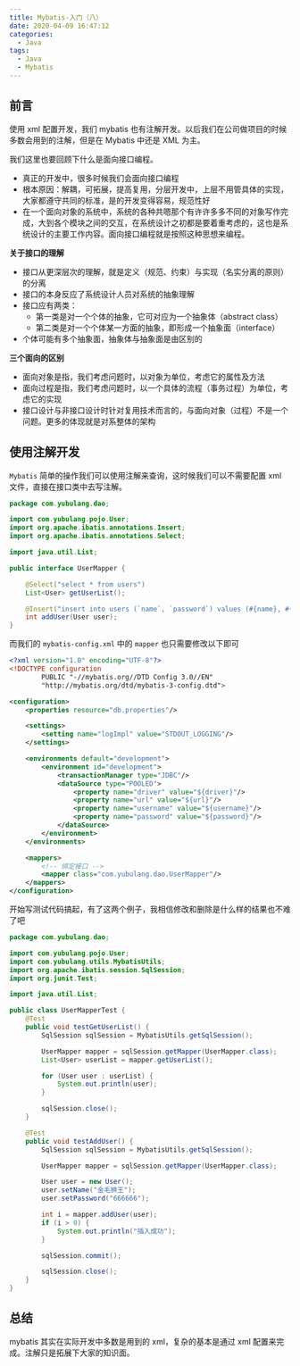 ```yaml
---
title: Mybatis-入门（八）
date: 2020-04-09 16:47:12
categories:
  - Java
tags:
  - Java
  - Mybatis
---
```


## 前言

使用 xml 配置开发，我们 mybatis 也有注解开发。以后我们在公司做项目的时候多数会用到的注解，但是在 Mybatis 中还是 XML 为主。

我们这里也要回顾下什么是面向接口编程。

- 真正的开发中，很多时候我们会面向接口编程
- 根本原因：解耦，可拓展，提高复用，分层开发中，上层不用管具体的实现，大家都遵守共同的标准，是的开发变得容易，规范性好
- 在一个面向对象的系统中，系统的各种共嗯那个有许许多多不同的对象写作完成，大到各个模块之间的交互，在系统设计之初都是要着重考虑的，这也是系统设计的主要工作内容。面向接口编程就是按照这种思想来编程。

**关于接口的理解**

- 接口从更深层次的理解，就是定义（规范、约束）与实现（名实分离的原则）的分离
- 接口的本身反应了系统设计人员对系统的抽象理解
- 接口应有两类：
  - 第一类是对一个个体的抽象，它可对应为一个抽象体（abstract class）
  - 第二类是对一个个体某一方面的抽象，即形成一个抽象面（interface）
- 个体可能有多个抽象面，抽象体与抽象面是由区别的

**三个面向的区别**

- 面向对象是指，我们考虑问题时，以对象为单位，考虑它的属性及方法
- 面向过程是指，我们考虑问题时，以一个具体的流程（事务过程）为单位，考虑它的实现
- 接口设计与非接口设计时针对复用技术而言的，与面向对象（过程）不是一个问题。更多的体现就是对系整体的架构

<!-- more -->

## 使用注解开发

`Mybatis` 简单的操作我们可以使用注解来查询，这时候我们可以不需要配置 xml 文件，直接在接口类中去写注解。

```java
package com.yubulang.dao;

import com.yubulang.pojo.User;
import org.apache.ibatis.annotations.Insert;
import org.apache.ibatis.annotations.Select;

import java.util.List;

public interface UserMapper {

    @Select("select * from users")
    List<User> getUserList();

    @Insert("insert into users (`name`, `password`) values (#{name}, #{password})")
    int addUser(User user);
}
```

而我们的 `mybatis-config.xml` 中的 `mapper` 也只需要修改以下即可

```xml
<?xml version="1.0" encoding="UTF-8"?>
<!DOCTYPE configuration
        PUBLIC "-//mybatis.org//DTD Config 3.0//EN"
        "http://mybatis.org/dtd/mybatis-3-config.dtd">

<configuration>
    <properties resource="db.properties"/>

    <settings>
        <setting name="logImpl" value="STDOUT_LOGGING"/>
    </settings>

    <environments default="development">
        <environment id="development">
            <transactionManager type="JDBC"/>
            <dataSource type="POOLED">
                <property name="driver" value="${driver}"/>
                <property name="url" value="${url}"/>
                <property name="username" value="${username}"/>
                <property name="password" value="${password}"/>
            </dataSource>
        </environment>
    </environments>

    <mappers>
        <!-- 绑定接口 -->
        <mapper class="com.yubulang.dao.UserMapper"/>
    </mappers>
</configuration>
```

开始写测试代码搞起，有了这两个例子，我相信修改和删除是什么样的结果也不难了吧

```java
package com.yubulang.dao;

import com.yubulang.pojo.User;
import com.yubulang.utils.MybatisUtils;
import org.apache.ibatis.session.SqlSession;
import org.junit.Test;

import java.util.List;

public class UserMapperTest {
    @Test
    public void testGetUserList() {
        SqlSession sqlSession = MybatisUtils.getSqlSession();

        UserMapper mapper = sqlSession.getMapper(UserMapper.class);
        List<User> userList = mapper.getUserList();

        for (User user : userList) {
            System.out.println(user);
        }

        sqlSession.close();
    }

    @Test
    public void testAddUser() {
        SqlSession sqlSession = MybatisUtils.getSqlSession();

        UserMapper mapper = sqlSession.getMapper(UserMapper.class);

        User user = new User();
        user.setName("金毛狮王");
        user.setPassword("666666");

        int i = mapper.addUser(user);
        if (i > 0) {
            System.out.println("插入成功");
        }

        sqlSession.commit();

        sqlSession.close();
    }
}
```

## 总结

mybatis 其实在实际开发中多数是用到的 xml，复杂的基本是通过 xml 配置来完成。注解只是拓展下大家的知识面。
